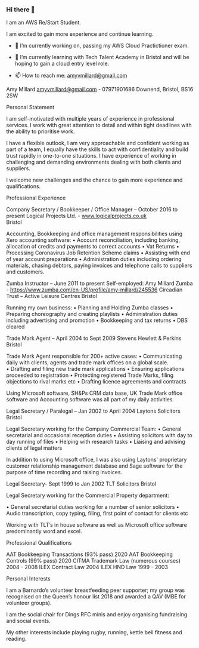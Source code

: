 ### Hi there 👋

I am an AWS Re/Start Student.

I am excited to gain more experience and continue learning.


- 🔭 I’m currently working on, passing my AWS Cloud Practictioner exam. 

- 🌱 I’m currently learning with Tech Talent Academy in Bristol and will be hoping to gain a cloud entry level role.

- 📫 How to reach me: amyvmillard@gmail.com

Amy Millard
amyvmillard@gmail.com - 07971901686
Downend, Bristol, BS16 2SW 


Personal Statement

I am self-motivated with multiple years of experience in professional services.  I work with great attention to detail and within tight deadlines with the ability to prioritise work.  

I have a flexible outlook, I am very approachable and confident working as part of a team, I equally have the skills to act with confidentiality and build trust rapidly in one-to-one situations.  I have experience of working in challenging and demanding environments dealing with both clients and suppliers.

I welcome new challenges and the chance to gain more experience and qualifications.  


Professional Experience

Company Secretary / Bookkeeper / Office Manager – October 2016 to present
Logical Projects Ltd. - www.logicalprojects.co.uk  
Bristol

Accounting, Bookkeeping and office management responsibilities using Xero accounting software: 
•	Account reconciliation, including banking, allocation of credits and payments to correct accounts
•	Vat Returns
•	Processing Coronavirus Job Retention Scheme claims
•	Assisting with end of year account preparations
•	Administration duties including ordering materials, chasing debtors, paying invoices and telephone calls to suppliers and customers.


Zumba Instructor – June 2011 to present
Self-employed: Amy Millard Zumba - https://www.zumba.com/en-US/profile/amy-millard/245536 
Circadian Trust – Active Leisure Centres
Bristol

Running my own business: 
•	Planning and Holding Zumba classes 
•	Preparing choreography and creating playlists
•	Administration duties including advertising and promotion
•	Bookkeeping and tax returns
•	DBS cleared


Trade Mark Agent – April 2004 to Sept 2009
Stevens Hewlett & Perkins
Bristol

Trade Mark Agent responsible for 200+ active cases:
•	Communicating daily with clients, agents and trade mark offices on a global scale.   
•	Drafting and filing new trade mark applications 
•	Ensuring applications proceeded to registration
•	Protecting registered Trade Marks, filing objections to rival marks etc
•	Drafting licence agreements and contracts

Using Microsoft software, SH&Ps CRM data base, UK Trade Mark office software and Accounting software was all part of my daily activities.


Legal Secretary / Paralegal – Jan 2002 to April 2004
Laytons Solicitors
Bristol

Legal Secretary working for the Company Commercial Team:
•	General secretarial and occasional reception duties
•	Assisting solicitors with day to day running of files 
•	Helping with research tasks
•	Liaising and advising clients of legal matters 

In addition to using Microsoft office, I was also using Laytons' proprietary customer relationship management database and Sage software for the purpose of time recording and raising invoices.


Legal Secretary- Sept 1999 to Jan 2002
TLT Solicitors
Bristol

Legal Secretary working for the Commercial Property department:

•	General secretarial duties working for a number of senior solicitors 
•	Audio transcription, copy typing, filing, first point of contact for clients etc

Working with TLT’s in house software as well as Microsoft office software predominantly word and excel.


Professional Qualifications	

AAT 		Bookkeeping Transactions (93% pass)	2020 
AAT 		Bookkeeping Controls (99% pass)		2020
CITMA 	Trademark Law (numerous courses)		2004 - 2008
ILEX 		Contract Law 					2004
ILEX 		HND Law 					1999 - 2003


Personal Interests

I am a Barnardo’s volunteer breastfeeding peer supporter; my group was recognised on the Queen’s honour list 2018 and awarded a QAV (MBE for volunteer groups).  

I am the social chair for Dings RFC minis and enjoy organising fundraising and social events.

My other interests include playing rugby, running, kettle bell fitness and reading.
